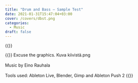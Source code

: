 ```yaml
---
title: "Drum and Bass – Sample Test"
date: 2021-01-31T15:47:04+03:00
cover: /covers/dbst.png
categories:
  - Music
draft: false
---
```


{{<youtube id="oZZ6H4g2wXY" class="youtube">}}

{{<monospace>}}
Excuse the graphics. Kuva kiivistä.png <br>
<br>
Music by Eino Rauhala<br>
<br>
Tools used: Ableton Live, Blender, Gimp and Ableton Push 2
{{</monospace>}}